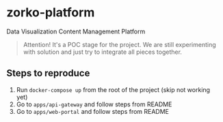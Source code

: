 # zorko-platform
Data Visualization Content Management Platform

> Attention! It's a POC stage for the project. We are still experimenting
>with solution and just try to integrate all pieces together.


## Steps to reproduce

1. Run `docker-compose up` from the root of the project  (skip not working yet)
1. Go to `apps/api-gateway` and follow steps from README
1. Go to `apps/web-portal`  and follow steps from README

